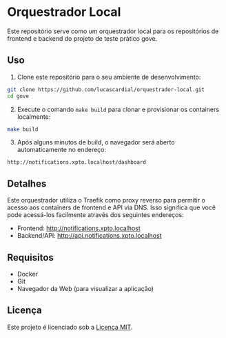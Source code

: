 # Orquestrador Local

Este repositório serve como um orquestrador local para os repositórios de frontend e backend do projeto de teste prático gove.

## Uso

1. Clone este repositório para o seu ambiente de desenvolvimento:

```bash
git clone https://github.com/lucascardial/orquestrador-local.git
cd gove
```

2. Execute o comando `make build` para clonar e provisionar os containers localmente:

```bash
make build
```

3. Após alguns minutos de build, o navegador será aberto automaticamente no endereço:

```
http://notifications.xpto.localhost/dashboard
```

## Detalhes

Este orquestrador utiliza o Traefik como proxy reverso para permitir o acesso aos containers de frontend e API via DNS. Isso significa que você pode acessá-los facilmente através dos seguintes endereços:

- Frontend: http://notifications.xpto.localhost
- Backend/API: http://api.notifications.xpto.localhost


## Requisitos

- Docker
- Git
- Navegador da Web (para visualizar a aplicação)

## Licença

Este projeto é licenciado sob a [Licença MIT](https://pt.wikipedia.org/wiki/Licen%C3%A7a_MIT).
